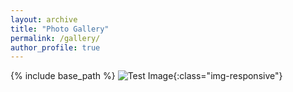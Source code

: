 ```yaml
---
layout: archive
title: "Photo Gallery"
permalink: /gallery/
author_profile: true
---
```


{% include base_path %}
![Test Image]({{site.baseurl}}/images/pi.jpg){:class="img-responsive"}
